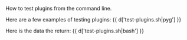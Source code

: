 How to test plugins from the command line.

Here are a few examples of testing plugins:
{{ d['test-plugins.sh|pyg'] }}

Here is the data the return:
{{ d['test-plugins.sh|bash'] }}
